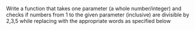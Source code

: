Write a function that takes one parameter (a whole number/integer) and checks if numbers from 1 to the given parameter (inclusive) are divisible by 2,3,5 while replacing with the appropriate words as specified below
